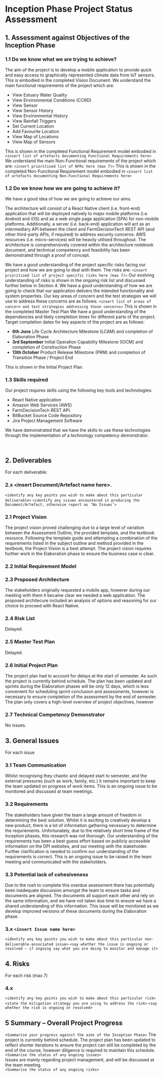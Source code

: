 # Inception Phase Project Status Assessment

## 1. Assessment against Objectives of the Inception Phase 

### 1.1 Do we know what we are trying to achieve?
The aim of the project is to develop a mobile application to provide quick and easy access to graphically represented climate data from IoT sensors. This is embodied in the completed Vision Document.
We understand the main functional requirements of the project which are:

- View Estuary Water Quality 
- View Environmental Conditions (CCRD) 
- View Sensor 
- View Sensor History 
- View Environmental History 
- View Rainfall Triggers 
- Set Current Location 
- Add Favourite Location 
- View Map of Locations 
- View Map of Sensors

This is shown in the completed Functional Requirement model embodied in `<insert list of artefacts documenting Functional Requirements here>`
We understand the main Non-Functional requirements of the project which are:
`<insert prioritised list of NFRs here (max 7)>`
This is shown in the completed Non-Functional Requirement model embodied in `<insert list of artefacts documenting Non-Functional Requirements here>`

### 1.2 Do we know how we are going to achieve it?
We have a good idea of how we are going to achieve our aims.

The architecture will consist of a React Native client (i.e. front-end) application that will be deployed natively to major mobile platforms (i.e. Android and iOS) and as a web single page application (SPA) for non-mobile platforms. Additionally, a server (i.e. back-end) application will act as an intermediary API between the client and FarmDecisionTech REST API (and other third-party APIs, if required) to address security concerns. AWS resources (i.e. micro-services) will be heavily utilised throughout. The architecture is comprehensively covered within the architecture notebook document, and technical competency and feasibility has been demonstrated through a proof of concept.

We have a good understanding of the project specific risks facing our project and how we are going to deal with them. The risks are:
`<insert prioritised list of project specific risks here (max 7)>`
Our evolving understanding of risks is shown in the ongoing risk list and discussed further below in Section 4.
We have a good understanding of how we are going to check that our application delivers the intended functionality and system properties. Our key areas of concern and the test strategies we will use to address these concerns are as follows:
`<insert list of areas of concern and test strategies addressing those concerns>`
This is shown in the completed Master Test Plan
We have a good understanding of the dependencies and likely completion times for different parts of the project. Target completion dates for key aspects of the project are as follows:
  
  - **6th June** Life Cycle Architecture Milestone (LCAM) and completion of Elaboration Phase 
  - **3rd September**  Initial Operation Capability Milestone (IOCM) and completion of Construction Phase 
  - **13th October** Product Release Milestone (PRM) and completion of Transition Phase / Project End 

This is shown in the Initial Project Plan.

### 1.3 Skills required
Our project requires skills using the following key tools and technologies:

- React Native application 
- Amazon Web Services (AWS) 
- FarmDecisionTech REST API. 
- BitBucket Source Code Repository 
- Jira Project Management Software 

We have demonstrated that we have the skills to use these technologies through the implementation of a technology competency demonstrator.

 
## 2. Deliverables
For each deliverable:
### 2.x <insert Document/Artefact name here>. 
`<identify any key points you wish to make about this particular deliverable>`
`<identify any issues encountered in producing the Document/Artefact, otherwise report as ‘No Issues’>`

### 2.1 Project Vision
The project vision proved challenging due to a large level of variation between the Assessment Outline, the provided template, and the textbook resource. Following the template guide and attempting a combination of the requirements listed in the subject outline and method provided in the textbook, the Project Vision is a best attempt. The project vision requires further work in the Elaboration phase to ensure the business case is clear.

### 2.2 Initial Requirement Model


### 2.3 Proposed Architecture
The stakeholders originally requested a mobile app, however during our meeting with them it became clear we needed a web application. The proposed architecure included an analysis of options and reasoning for our choice to proceed with React Native.

### 2.4 Risk List
Delayed.

### 2.5 Master Test Plan
Delayed.

### 2.6 Initial Project Plan
The project plan had to account for delays at the start of semester. As such the project is currently behind schedule. The plan has been updated and sprints during the Elaboration phases will be only 12 days, which is less convenient for scheduling sprint conclusion and assessments, however is necessary to ensure completion of the assessment by the end of semester.
The plan only covers a high-level overview of project objectives, however

### 2.7 Technical Competency Demonstrator
No issues.

## 3. General Issues
For each issue

### 3.1 Team Communication
Whilst recognising they chaotic and delayed start to semester, and the external pressures (such as work, family, etc.) it remains important to keep the team updated on progress of work items. This is an ongoing issue to be monitored and discussed at team meetings.

### 3.2 Requirements
The stakeholders have given the team a large amount of freedom in determining the best solution. Whilst it is exciting to creatively develop a new product, there is a lot of information gathering necessary to determine the requriements. Unfortunately, due to the relatively short time frame of the Inception phases, this research was not thorough. Our understanding of the requirements has been a best guess effort based on publicly accessible information on the DPI websites, and our meeting with the stakeholder. Further clarification is needed to confirm our understanding of the requirements is correct. This is an ongoing issue to be raised in the team meeting and communicated with the stakeholders.

### 3.3 Potential lack of cohesiveness
Due to the rush to complete this overdue assessment there has potentially been inadequate discussion amongst the team to ensure tasks and documents are aligned. The documents all support each other and rely on the same information, and we have not taken due time to ensure we have a shared understanding of this information. This issue will be monitored as we develop improved versions of these documents during the Elaboration phase.


### 3.x `<insert Issue name here>`
`<identify any key points you wish to make about this particular non-deliverable-associated issue>`
`<say whether the issue is ongoing or resolved – if ongoing say what you are doing to monitor and manage it>`
## 4. Risks
For each risk (max 7)
### 4.x <insert risk name here>
`<identify any key points you wish to make about this particular risk>`
`<state the mitigation strategy you are using to address the risk>`
`<say whether the risk is ongoing or resolved>`


## 5 Summary – Overall Project Progress
`<Summarise your progress against the aims of the Inception Phase>`
The project is currently behind schedule. The project plan has been updated to reflect shorter iterations to ensure the project can still be completed by the end of the course, however diligence is required to maintain this schedule.
`<Summarise the status of any ongoing issues>`  
Issues are mainly regarding project management, and will be discussed at the team meeting.   
`<Summarise the status of any ongoing risks>`
